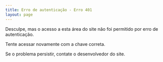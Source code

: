 ```yaml
---
title: Erro de autenticação - Erro 401
layout: page
---
```


Desculpe, mas o acesso a esta área do site não foi permitido por erro de autenticação.

Tente acessar novamente com a chave correta.

Se o problema persistir, contate o desenvolvedor do site.
